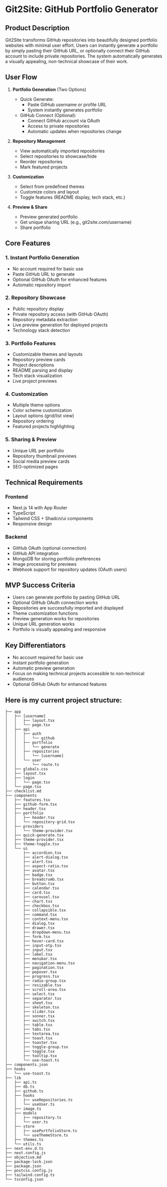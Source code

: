 # Git2Site: GitHub Portfolio Generator

## Product Description
Git2Site transforms GitHub repositories into beautifully designed portfolio websites with minimal user effort. Users can instantly generate a portfolio by simply pasting their GitHub URL, or optionally connect their GitHub account to include private repositories. The system automatically generates a visually appealing, non-technical showcase of their work.

## User Flow

1. **Portfolio Generation** (Two Options)
   - Quick Generate:
     * Paste GitHub username or profile URL
     * System instantly generates portfolio
   - GitHub Connect (Optional):
     * Connect GitHub account via OAuth
     * Access to private repositories
     * Automatic updates when repositories change

2. **Repository Management**
   - View automatically imported repositories
   - Select repositories to showcase/hide
   - Reorder repositories
   - Mark featured projects

3. **Customization**
   - Select from predefined themes
   - Customize colors and layout
   - Toggle features (README display, tech stack, etc.)

4. **Preview & Share**
   - Preview generated portfolio
   - Get unique sharing URL (e.g., git2site.com/username)
   - Share portfolio

## Core Features

### 1. Instant Portfolio Generation
- No account required for basic use
- Paste GitHub URL to generate
- Optional GitHub OAuth for enhanced features
- Automatic repository import

### 2. Repository Showcase
- Public repository display
- Private repository access (with GitHub OAuth)
- Repository metadata extraction
- Live preview generation for deployed projects
- Technology stack detection

### 3. Portfolio Features
- Customizable themes and layouts
- Repository preview cards
- Project descriptions
- README parsing and display
- Tech stack visualization
- Live project previews

### 4. Customization
- Multiple theme options
- Color scheme customization
- Layout options (grid/list view)
- Repository ordering
- Featured projects highlighting

### 5. Sharing & Preview
- Unique URL per portfolio
- Repository thumbnail previews
- Social media preview cards
- SEO-optimized pages

## Technical Requirements

### Frontend
- Next.js 14 with App Router
- TypeScript
- Tailwind CSS + Shadcn/ui components
- Responsive design

### Backend
- GitHub OAuth (optional connection)
- GitHub API integration
- MongoDB for storing portfolio preferences
- Image processing for previews
- Webhook support for repository updates (OAuth users)

## MVP Success Criteria
- Users can generate portfolio by pasting GitHub URL
- Optional GitHub OAuth connection works
- Repositories are successfully imported and displayed
- Theme customization functions
- Preview generation works for repositories
- Unique URL generation works
- Portfolio is visually appealing and responsive

## Key Differentiators
- No account required for basic use
- Instant portfolio generation
- Automatic preview generation
- Focus on making technical projects accessible to non-technical audiences
- Optional GitHub OAuth for enhanced features

## Here is my current project structure:
```
├── app
│   ├── [username]
│   │   ├── layout.tsx
│   │   └── page.tsx
│   ├── api
│   │   ├── auth
│   │   │   └── github
│   │   ├── portfolio
│   │   │   └── generate
│   │   ├── repositories
│   │   │   └── [username]
│   │   └── user
│   │       └── route.ts
│   ├── globals.css
│   ├── layout.tsx
│   ├── login
│   │   └── page.tsx
│   └── page.tsx
├── checklist.md
├── components
│   ├── features.tsx
│   ├── github-form.tsx
│   ├── header.tsx
│   ├── portfolio
│   │   ├── header.tsx
│   │   └── repository-grid.tsx
│   ├── providers
│   │   └── theme-provider.tsx
│   ├── quick-generate.tsx
│   ├── theme-provider.tsx
│   ├── theme-toggle.tsx
│   └── ui
│       ├── accordion.tsx
│       ├── alert-dialog.tsx
│       ├── alert.tsx
│       ├── aspect-ratio.tsx
│       ├── avatar.tsx
│       ├── badge.tsx
│       ├── breadcrumb.tsx
│       ├── button.tsx
│       ├── calendar.tsx
│       ├── card.tsx
│       ├── carousel.tsx
│       ├── chart.tsx
│       ├── checkbox.tsx
│       ├── collapsible.tsx
│       ├── command.tsx
│       ├── context-menu.tsx
│       ├── dialog.tsx
│       ├── drawer.tsx
│       ├── dropdown-menu.tsx
│       ├── form.tsx
│       ├── hover-card.tsx
│       ├── input-otp.tsx
│       ├── input.tsx
│       ├── label.tsx
│       ├── menubar.tsx
│       ├── navigation-menu.tsx
│       ├── pagination.tsx
│       ├── popover.tsx
│       ├── progress.tsx
│       ├── radio-group.tsx
│       ├── resizable.tsx
│       ├── scroll-area.tsx
│       ├── select.tsx
│       ├── separator.tsx
│       ├── sheet.tsx
│       ├── skeleton.tsx
│       ├── slider.tsx
│       ├── sonner.tsx
│       ├── switch.tsx
│       ├── table.tsx
│       ├── tabs.tsx
│       ├── textarea.tsx
│       ├── toast.tsx
│       ├── toaster.tsx
│       ├── toggle-group.tsx
│       ├── toggle.tsx
│       ├── tooltip.tsx
│       └── use-toast.ts
├── components.json
├── hooks
│   └── use-toast.ts
├── lib
│   ├── api.ts
│   ├── db.ts
│   ├── github.ts
│   ├── hooks
│   │   ├── useRepositories.ts
│   │   └── useUser.ts
│   ├── image.ts
│   ├── models
│   │   ├── repository.ts
│   │   └── user.ts
│   ├── store
│   │   ├── usePortfolioStore.ts
│   │   └── useThemeStore.ts
│   ├── themes.ts
│   └── utils.ts
├── next-env.d.ts
├── next.config.js
├── objective.md
├── package-lock.json
├── package.json
├── postcss.config.js
├── tailwind.config.ts
└── tsconfig.json
```
